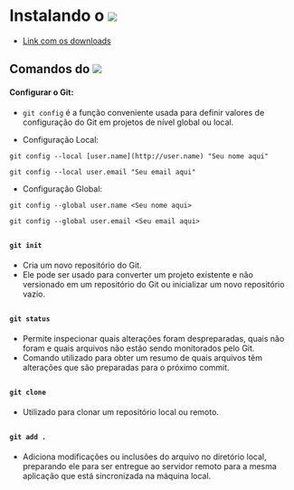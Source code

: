 # Instalando o <img src="https://img.shields.io/badge/GIT-E44C30?style=for-the-badge&logo=git&logoColor=white"/>
- [Link com os downloads](https://git-scm.com/downloads)

## Comandos do <img src="https://img.shields.io/badge/GitHub-100000?style=for-the-badge&logo=github&logoColor=white"/>

#### Configurar o Git:
- `git config`  é a função conveniente usada para definir valores de configuração do Git em projetos de nível global ou local.

- Configuração Local: 
~~~
git config --local [user.name](http://user.name) "Seu nome aqui"
~~~
~~~
git config --local user.email "Seu email aqui"
~~~

- Configuração Global:

~~~
git config --global user.name <Seu nome aqui>
~~~
~~~
git config --global user.email <Seu email aqui>
~~~

##
#### `git init` 
- Cria um novo repositório do Git.
- Ele pode ser usado para converter um projeto existente e não versionado em um repositório do Git ou inicializar um novo repositório vazio.
##
#### `git status`
- Permite inspecionar quais alterações foram despreparadas, quais não foram e quais arquivos não estão sendo monitorados pelo Git.
- Comando utilizado para obter um resumo de quais arquivos têm alterações que são preparadas para o próximo commit.
##

#### `git clone`
- Utilizado para clonar um repositório local ou remoto.
##
#### `git add .`
- Adiciona modificações ou inclusões do arquivo no diretório local, preparando ele para ser entregue ao servidor remoto para a mesma aplicação que está sincronizada na máquina local.
##
